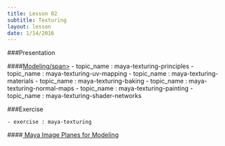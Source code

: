 ```yaml
---
title: Lesson 02
subtitle: Texturing
layout: lesson
date: 1/14/2016
---
```


###Presentation

####<a href="/3d-digital-art-and-design--oer/presentations/modeling.html"><span class="exercise-title">Modeling/span></a>
        - topic_name : maya-texturing-principles
        - topic_name : maya-texturing-uv-mapping
        - topic_name : maya-texturing-materials
        - topic_name : maya-texturing-baking
        - topic_name : maya-texturing-normal-maps
        - topic_name : maya-texturing-painting
        - topic_name : maya-texturing-shader-networks

###Exercise
 
    - exercise : maya-texturing
 
####<a href="/3d-digital-art-and-design--oer/exercises/maya-image-planes-for-modeling/maya-image-planes-for-modeling.html"><span class="exercise-title"> Maya Image Planes for Modeling</span></a>